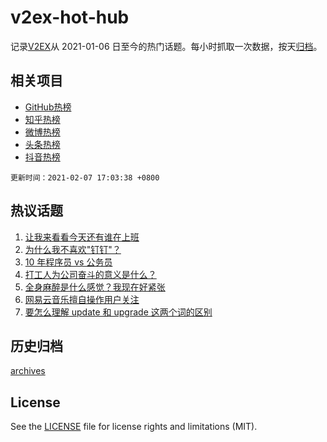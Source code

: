 # v2ex-hot-hub

 记录[V2EX](https://www.v2ex.com/)从 2021-01-06 日至今的热门话题。每小时抓取一次数据，按天[归档](archives)。
 
 ## 相关项目

- [GitHub热榜](https://github.com/lonnyzhang423/github-hot-hub)
- [知乎热榜](https://github.com/lonnyzhang423/zhihu-hot-hub)
- [微博热榜](https://github.com/lonnyzhang423/weibo-hot-hub)
- [头条热榜](https://github.com/lonnyzhang423/toutiao-hot-hub)
- [抖音热榜](https://github.com/lonnyzhang423/douyin-hot-hub)


 `更新时间：2021-02-07 17:03:38 +0800`

## 热议话题

1. [让我来看看今天还有谁在上班](https://www.v2ex.com/t/751953)
1. [为什么我不喜欢"钉钉"？](https://www.v2ex.com/t/751881)
1. [10 年程序员 vs 公务员](https://www.v2ex.com/t/751931)
1. [打工人为公司奋斗的意义是什么？](https://www.v2ex.com/t/751957)
1. [全身麻醉是什么感觉？我现在好紧张](https://www.v2ex.com/t/752040)
1. [网易云音乐擅自操作用户关注](https://www.v2ex.com/t/751929)
1. [要怎么理解 update 和 upgrade 这两个词的区别](https://www.v2ex.com/t/751983)

## 历史归档

[archives](archives)

## License

See the [LICENSE](LICENSE) file for license rights and limitations (MIT).
